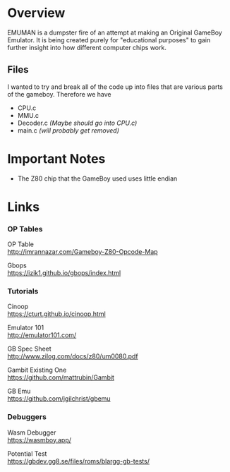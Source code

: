 # Overview
EMUMAN is a dumpster fire of an attempt at making an Original GameBoy Emulator.
It is being created purely for "educational purposes" to gain further insight
into how different computer chips work.

## Files
I wanted to try and break all of the code up into files that are various parts
of the gameboy.  Therefore we have
- CPU.c
- MMU.c
- Decoder.c *(Maybe should go into CPU.c)*
- main.c *(will probably get removed)*

# Important Notes
- The Z80 chip that the GameBoy used uses little endian

# Links

### OP Tables
OP Table <br>
http://imrannazar.com/Gameboy-Z80-Opcode-Map

Gbops <br>
https://izik1.github.io/gbops/index.html

### Tutorials
Cinoop <br>
https://cturt.github.io/cinoop.html

Emulator 101 <br>
http://emulator101.com/

GB Spec Sheet <br>
http://www.zilog.com/docs/z80/um0080.pdf

Gambit Existing One <br>
https://github.com/mattrubin/Gambit

GB Emu <br>
https://github.com/jgilchrist/gbemu

### Debuggers

Wasm Debugger <br>
https://wasmboy.app/

Potential Test <br>
https://gbdev.gg8.se/files/roms/blargg-gb-tests/
